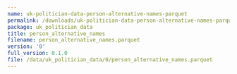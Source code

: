 ```yaml
---
name: uk-politician-data-person-alternative-names-parquet
permalink: /downloads/uk-politician-data-person-alternative-names-parquet/0
package: uk_politician_data
title: person_alternative_names
filename: person_alternative_names.parquet
version: '0'
full_version: 0.1.0
file: /data/uk_politician_data/0/person_alternative_names.parquet
---
```

